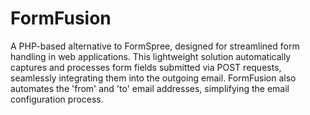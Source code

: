 # FormFusion

A PHP-based alternative to FormSpree, designed for streamlined form handling in web applications. This lightweight solution automatically captures and processes form fields submitted via POST requests, seamlessly integrating them into the outgoing email. FormFusion also automates the 'from' and 'to' email addresses, simplifying the email configuration process.
